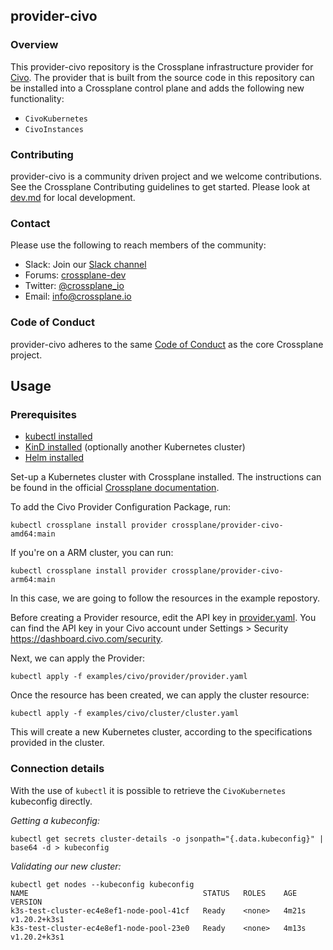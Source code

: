 ## provider-civo

### Overview

This provider-civo repository is the Crossplane infrastructure provider for [Civo](https://www.civo.com).
The provider that is built from the source code in this repository can be installed into a Crossplane control plane and adds the following new functionality:

- `CivoKubernetes`
- `CivoInstances`

### Contributing

provider-civo is a community driven project and we welcome contributions. See the Crossplane Contributing guidelines to get started. Please look at [dev.md](./dev.md) for local development.

### Contact

Please use the following to reach members of the community:

- Slack: Join our [Slack channel](https://slack.crossplane.io)
- Forums:
  [crossplane-dev](https://groups.google.com/forum/#!forum/crossplane-dev)
- Twitter: [@crossplane_io](https://twitter.com/crossplane_io)
- Email: [info@crossplane.io](mailto:info@crossplane.io)

### Code of Conduct

provider-civo adheres to the same [Code of Conduct](https://github.com/crossplane/crossplane/blob/master/CODE_OF_CONDUCT.md) as the core Crossplane project.

## Usage

### Prerequisites

- [kubectl installed](https://kubernetes.io/docs/tasks/tools/#kubectl)
- [KinD installed](https://kind.sigs.k8s.io/docs/user/quick-start/) (optionally another Kubernetes cluster)
- [Helm installed](https://helm.sh/)

Set-up a Kubernetes cluster with Crossplane installed. The instructions can be found in the official [Crossplane documentation](https://crossplane.io/docs/v1.3/getting-started/install-configure.html#start-with-a-self-hosted-crossplane).

To add the Civo Provider Configuration Package, run:

```console
kubectl crossplane install provider crossplane/provider-civo-amd64:main
```

If you're on a ARM cluster, you can run:

```console
kubectl crossplane install provider crossplane/provider-civo-arm64:main
```

In this case, we are going to follow the resources in the example repostory.

Before creating a Provider resource, edit the API key in [provider.yaml](examples/civo/provider/provider.yaml). You can find the API key in your Civo account under Settings > Security https://dashboard.civo.com/security.

Next, we can apply the Provider:

```console
kubectl apply -f examples/civo/provider/provider.yaml
```

Once the resource has been created, we can apply the cluster resource:

```console
kubectl apply -f examples/civo/cluster/cluster.yaml
```

This will create a new Kubernetes cluster, according to the specifications provided in the cluster.

### Connection details

With the use of `kubectl` it is possible to retrieve the `CivoKubernetes` kubeconfig directly.

_Getting a kubeconfig:_

```console
kubectl get secrets cluster-details -o jsonpath="{.data.kubeconfig}" | base64 -d > kubeconfig
```

_Validating our new cluster:_

```console
kubectl get nodes --kubeconfig kubeconfig
NAME                                       STATUS   ROLES    AGE     VERSION
k3s-test-cluster-ec4e8ef1-node-pool-41cf   Ready    <none>   4m21s   v1.20.2+k3s1
k3s-test-cluster-ec4e8ef1-node-pool-23e0   Ready    <none>   4m13s   v1.20.2+k3s1
```
